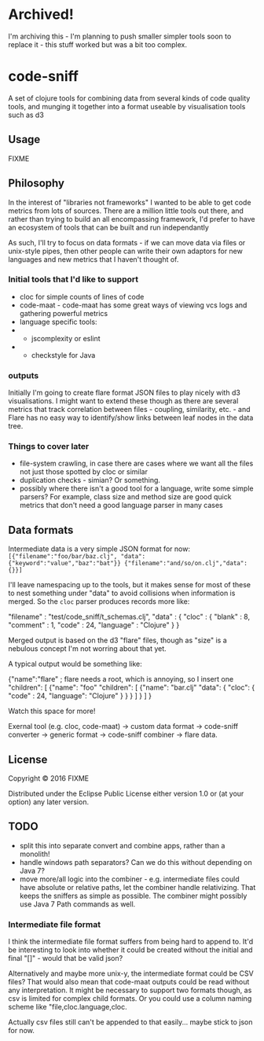 # Archived!

I'm archiving this - I'm planning to push smaller simpler tools soon to replace it - this stuff worked but was a bit too complex.

# code-sniff

A set of clojure tools for combining data from several kinds of code quality tools,
and munging it together into a format useable by visualisation tools such as d3

## Usage

FIXME

## Philosophy

In the interest of "libraries not frameworks" I wanted to be able to get code metrics from lots of sources.  There are a million little tools out there, and rather than trying to build an all encompassing framework, I'd prefer to have an ecosystem of tools that can be built and run independantly
 
 As such, I'll try to focus on data formats - if we can move data via files or unix-style pipes, then other people can write their own adaptors for new languages and new metrics that I haven't thought of.
 
### Initial tools that I'd like to support

* cloc for simple counts of lines of code
* code-maat - code-maat has some great ways of viewing vcs logs and gathering powerful metrics
* language specific tools:
* * jscomplexity or eslint
* * checkstyle for Java

### outputs

Initially I'm going to create flare format JSON files to play nicely with d3 visualisations.  I might want to extend these though as there are several metrics that track correlation between files - coupling, similarity, etc. - and Flare has no easy way to identify/show links between leaf nodes in the data tree.

### Things to cover later

* file-system crawling, in case there are cases where we want all the files not just those spotted by cloc or similar
* duplication checks - simian? Or something.
* possibly where there isn't a good tool for a language, write some simple parsers?  For example, class size and method size are good quick metrics that don't need a good language parser in many cases

## Data formats

Intermediate data is a very simple JSON format for now:
`[{"filename":"foo/bar/baz.clj", "data": {"keyword":"value","baz":"bat"}}
 {"filename":"and/so/on.clj","data": {}}]`

I'll leave namespacing up to the tools, but it makes sense for most of these to nest something under "data" to avoid collisions when information is merged.  So the `cloc` parser produces records more like:

  "filename" : "test/code_sniff/t_schemas.clj",
  "data" : {
    "cloc" : {
      "blank" : 8,
      "comment" : 1,
      "code" : 24,
      "language" : "Clojure"
    }
  }

Merged output is based on the d3 "flare" files, though as "size" is a nebulous concept I'm not worring about that yet.

A typical output would be something like:

  {"name":"flare"  ; flare needs a root, which is annoying, so I insert one
   "children": [
      {"name": "foo"
       "children": [
         {"name": "bar.clj"
          "data": { "cloc": { "code" : 24, "language": "Clojure" } } } ] } ] }
          
Watch this space for more!

 


Exernal tool (e.g. cloc, code-maat) -> custom data format -> code-sniff converter -> generic format -> code-sniff combiner -> flare data.



## License

Copyright © 2016 FIXME

Distributed under the Eclipse Public License either version 1.0 or (at
your option) any later version.

## TODO

- split this into separate convert and combine apps, rather than a monolith!
- handle windows path separators? Can we do this without depending on Java 7?
- move more/all logic into the combiner - e.g. intermediate files could have absolute or relative paths,
let the combiner handle relativizing.  That keeps the sniffers as simple as possible.  The combiner
might possibly use Java 7 Path commands as well.

### Intermediate file format

I think the intermediate file format suffers from being hard to append to. It'd be interesting
to look into whether it could be created without the initial and final "[]" - would that be valid json?

Alternatively and maybe more unix-y, the intermediate format could be CSV files?  That would also mean
that code-maat outputs could be read without any interpretation.
It might be necessary to support two formats though, as csv is limited for complex child formats.
Or you could use a column naming scheme like "file,cloc.language,cloc.

Actually csv files still can't be appended to that easily... maybe stick to json for now.
